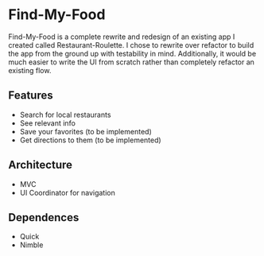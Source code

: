 # Find-My-Food

Find-My-Food is a complete rewrite and redesign of an existing app I created called Restaurant-Roulette. I chose to rewrite over refactor to build the app from the ground up with testability in mind. Additionally, it would be much easier to write the UI from scratch rather than completely refactor an existing flow. 

## Features
* Search for local restaurants
* See relevant info
* Save your favorites (to be implemented)
* Get directions to them (to be implemented)

## Architecture
* MVC 
* UI Coordinator for navigation 

## Dependences
* Quick
* Nimble
